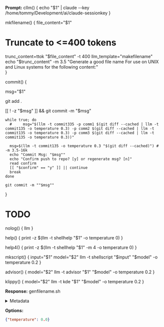 **Prompt:**
cllm() {
  echo "$1" | claude --key /home/tommy/Development/ai/claude-sessionkey
  }

mkfilename() {
  file_content="$1"
  # Truncate to <=400 tokens
  trunc_content=ttok "$file_content" -t 400
  llm_template="makefilename"
  echo "$trunc_content" -m 3.5  "Generate a good file name For use on UNIX and Linux systems for the following content:"  
  }

commit() {

  msg="$1"

  git add .

  [[ ! -z "$msg" ]] && git commit -m "$msg"

    while true; do
      #     msg="$(llm -t commit335 -p comm1 $(git diff --cached | llm -t commit135 -o temperature 0.3) -p comm2 $(git diff --cached | llm -t commit135 -o temperature 0.3) -p comm3 $(git diff --cached | llm -t commit135 -o temperature 0.3))"

      msg=$(llm -t commit135 -o temperature 0.3 "$(git diff --cached)") # -m 3.5-16k
      echo "Commit Msg: "$msg""
      echo "Confirm push to repo? [y] or regenerate msg? [n]"
      read confirm
      [[ "$confirm" == "y" ]] || continue
      break
    done

    git commit -m ""$msg""
}

# TODO
nolog() { llm  }

help() { print -z $(llm -t shellhelp "$1" -o temperature 0) }

help4() { print -z $(llm -t shellhelp "$1" -m 4 -o temperature 0) }

mkscript() {
  input="$1"
  model="$2"
  llm -t shellscript "$input" "$model" -o temperature 0.2
}

advisor() {
  model="$2"
  llm -t advisor "$1" "$model" -o temperature 0.2
  }

klippy() {
  model="$2"
  llm -t kde "$1" "$model" -o temperature 0.2
  }

**Response:**
genfilename.sh

<details><summary>Metadata</summary>

- Duration: 715 ms
- Datetime: 2023-08-25T15:48:33.401941
- Model: gpt-3.5-turbo-0613

</details>

**Options:**
```json
{"temperature": 0.0}
```

